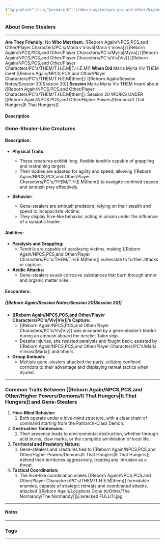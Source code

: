```yaml
---
{"dg-publish":true,"permalink":"/reborn-again/npcs-pcs-and-other/higher-powers/demons/gene-stealers/"}
---
```





### About Gene Stealers 
---
**Are They Friendly:** No
**Who Met them:** [[Reborn Again/NPCS,PCS,and Other/Player Characters/PC's/Maria v'mova\|Maria v'mova]] [[Reborn Again/NPCS,PCS,and Other/Player Characters/PC's/Myria\|Myria]] [[Reborn Again/NPCS,PCS,and Other/Player Characters/PC's/Viv\|Viv]] [[Reborn Again/NPCS,PCS,and Other/Player Characters/PC's/THEM/T.H.E.M\|T.H.E.M]]
**When Did** Maria Myria Viv THEM meet [[Reborn Again/NPCS,PCS,and Other/Player Characters/PC's/THEM/T.H.E.M\|them]]: [[Reborn Again/Session Notes/Session 20\|Session 20]]
**Session** Maria Myria Viv THEM heard about [[Reborn Again/NPCS,PCS,and Other/Player Characters/PC's/THEM/T.H.E.M\|them]]: Session 20 
WORKS UNDER [[Reborn Again/NPCS,PCS,and Other/Higher Powers/Demons/It That Hungers\|It That Hungers]]
#### Description

### **Gene-Stealer-Like Creatures**

#### **Description:**

- **Physical Traits:**
    
    - These creatures exhibit long, flexible tendrils capable of grappling and restraining targets.
    - Their bodies are adapted for agility and speed, allowing [[Reborn Again/NPCS,PCS,and Other/Player Characters/PC's/THEM/T.H.E.M\|them]] to navigate confined spaces and ambush prey effectively.
- **Behavior:**
    
    - Gene-stealers are ambush predators, relying on their stealth and speed to incapacitate victims.
    - They display hive-like behavior, acting in unison under the influence of a synaptic leader.

#### **Abilities:**

- **Paralysis and Grappling:**
    - Tendrils are capable of paralyzing victims, making [[Reborn Again/NPCS,PCS,and Other/Player Characters/PC's/THEM/T.H.E.M\|them]] vulnerable to further attacks or capture.
- **Acidic Attacks:**
    - Gene-stealers exude corrosive substances that burn through armor and organic matter alike.

#### **Encounters:**

##### [[Reborn Again/Session Notes/Session 20\|Session 20]]
- **[[Reborn Again/NPCS,PCS,and Other/Player Characters/PC's/Viv\|Viv]]’s Capture:**
    - [[Reborn Again/NPCS,PCS,and Other/Player Characters/PC's/Viv\|Viv]] was ensnared by a gene-stealer’s tendril during an ambush aboard the derelict Talon ship.
    - Despite injuries, she resisted paralysis and fought back, assisted by [[Reborn Again/NPCS,PCS,and Other/Player Characters/PC's/Maria v'mova\|Maria]] and others.
- **Group Ambush:**
    - Multiple gene-stealers attacked the party, utilizing confined corridors to their advantage and displaying retreat tactics when injured.

---

### **Common Traits Between [[Reborn Again/NPCS,PCS,and Other/Higher Powers/Demons/It That Hungers\|It That Hungers]] and Gene-Stealers**

1. **Hive-Mind Behavior:**
	1. Both operate under a hive-mind structure, with a clear chain of command starting from the Patriarch-Class Demon.
2. **Destructive Tendencies:**
	1. Their presence leads to environmental destruction, whether through acid burns, claw marks, or the complete annihilation of local life.
3. **Territorial and Predatory Nature:**
	1. Gene-stealers and creatures tied to [[Reborn Again/NPCS,PCS,and Other/Higher Powers/Demons/It That Hungers\|It That Hungers]] defend their territories aggressively, treating any intrusion as a threat.
4. **Tactical Coordination:**
	1. The hive-like coordination makes [[Reborn Again/NPCS,PCS,and Other/Player Characters/PC's/THEM/T.H.E.M\|them]] formidable enemies, capable of strategic retreats and coordinated attacks.
attacked [[Reborn Again/Locations Gone to/Other/The Normandy\|The Normandy]]![wrecked FULL(1).jpg](/img/user/Reborn%20Again/Misc%20Files/Image%20Attachments/Maps/wrecked%20FULL(1).jpg)
---

#### Notes
---



### Tags 

---



